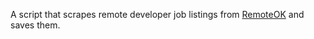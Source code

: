 A script that scrapes remote developer job listings from [RemoteOK](https://remoteok.io/api) and saves them.
